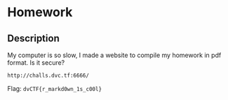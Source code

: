 # Homework

## Description

My computer is so slow, I made a website to compile my homework in pdf format. Is it secure?

`http://challs.dvc.tf:6666/`

Flag: `dvCTF{r_markd0wn_1s_c00l}`
